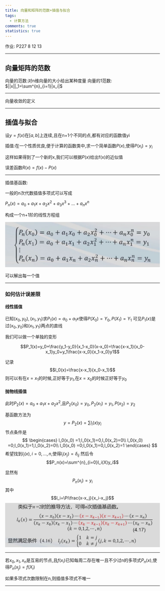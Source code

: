 ```yaml
---
title: 向量和矩阵的范数+插值与拟合
tags:
  - 计算方法
comments: true
statistics: true
---
```

作业:
P227 8 12 13

---
## 向量矩阵的范数

向量的范数:对n维向量的大小给出某种度量
向量的1范数: $||x||_1=\sum^{n}_{i=1}|x_i|$

---

向量收敛的定义

---

## 插值与拟合

设$y=f(x)$在$[a,b]$上连续,且在n+1个不同的点,都有对应的函数值yi

插值:在一个性质优良,便于计算的函数类中,求一个简单函数$P(x)$,使得$P(x_i)=y_i$

这样如果得到了一个新的x,我们可以根据$P(x)$给出f(x)的近似值

 误差函数$R(x)=f(x)-P(x)$

---
插值基函数:

一般的n次代数插值多项式可以写成

$P_n(x)=a_0+a_1x+a_2x^2+a_3x^3+...+a_n x^n$

构成一个n+1阶的线性方程组

![](attachments/Pasted%20image%2020250312083128.png)

可以解出每一个值

---
### 如何估计误差限

#### 线性插值

已知$(x_0,y_0),(x_1,y_1)$求$P_1(x)=a_0+a_1x$使得$P(X_0)=Y_0,P(X_1)=Y_1$
可见$P_1(x)$是过$(x_0,y_0)$和$(x_1,y_1)$两点的直线

我们可以做一个单独的变形

$$P_1(x)=y_0+\frac{y_1-y_0}{x_1-x_0}(x-x_0)=\frac{x-x_1}{x_0-x_1}y_0+y_1\frac{x-x_0}{x_1-x_0}y1$$

记录$$l_0(x)=\frac{x-x_1}{x_0-x_1}$$
则可以有在$x=x_1$的时候,正好等于$y_1$,在$x=x_0$的时候正好等于$y_0$

#### 抛物线插值

此时$P_2(x)=a_0+a_1x+a_2x^2$,且$P_2(x_0)=y_0,P_2(x_1)=y_1,P(x_2)=y_2$

基函数方法为$$y=P_2(x)=\sum l_i(x)y_i$$
节点条件是
$$
\begin{cases}
l_0(x_0) =1;l_0(x_1)=0,l_0(x_2)=0\\
l_0(x_0) =0;l_0(x_1)=1,l_0(x_2)=0\\
l_0(x_0) =0;l_0(x_1)=0,l_0(x_2)=1
\end{cases}
$$
希望找到$l_i(x),i=0,...,n$,使得$l_i(x_j)=\delta_{ij}$
然后令$$P_n(x)=\sum^{n}_{i=0}l_i(X)y_i$$

显然有$$P_n(x_i)=y_i$$
其中$$l_i=\Pi\frac{x-x_j}{x_i-x_j}$$
![](EE/cm/attachments/Pasted%20image%2020250312084828.png)

---

若$x_0,x_1,x_n$是互易的节点,且$f(x_i)$已知每周二存在唯一且不少过n的多项式$P_n(x)$,使得$P_n(x_j)=f(X_i)$

如果多项式次数限制在n,则插值多项式不唯一

---
